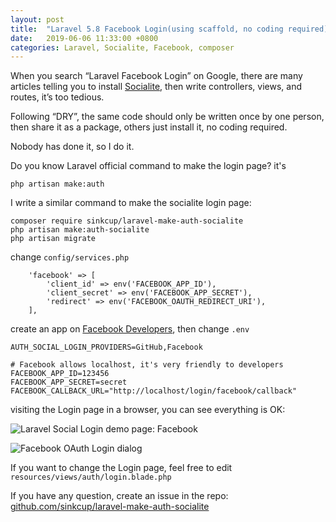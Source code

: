```yaml
---
layout: post
title:  "Laravel 5.8 Facebook Login(using scaffold, no coding required)"
date:   2019-06-06 11:33:00 +0800
categories: Laravel, Socialite, Facebook, composer
---
```


When you search “Laravel Facebook Login” on Google, there are many articles telling you to install [Socialite](https://laravel.com/docs/socialite), then write controllers, views, and routes, it’s too tedious.

Following “DRY”, the same code should only be written once by one person, then share it as a package, others just install it, no coding required.

Nobody has done it, so I do it.

Do you know Laravel official command to make the login page? it's

```
php artisan make:auth
```

I write a similar command to make the socialite login page:

```
composer require sinkcup/laravel-make-auth-socialite
php artisan make:auth-socialite
php artisan migrate
```

change `config/services.php`

```
    'facebook' => [
        'client_id' => env('FACEBOOK_APP_ID'),
        'client_secret' => env('FACEBOOK_APP_SECRET'),
        'redirect' => env('FACEBOOK_OAUTH_REDIRECT_URI'),
    ],
```

create an app on [Facebook Developers](https://developers.facebook.com/apps/), then change `.env`

```
AUTH_SOCIAL_LOGIN_PROVIDERS=GitHub,Facebook

# Facebook allows localhost, it's very friendly to developers
FACEBOOK_APP_ID=123456
FACEBOOK_APP_SECRET=secret
FACEBOOK_CALLBACK_URL="http://localhost/login/facebook/callback"
```

visiting the Login page in a browser, you can see everything is OK:

![Laravel Social Login demo page: Facebook](https://user-images.githubusercontent.com/4971414/59002113-ed7ba300-8843-11e9-87a9-b754dcdea5bf.png)

![Facebook OAuth Login dialog](https://user-images.githubusercontent.com/4971414/59005039-96c79680-884e-11e9-8967-0ca90261ff06.png)


If you want to change the Login page, feel free to edit `resources/views/auth/login.blade.php`

If you have any question, create an issue in the repo: [github.com/sinkcup/laravel-make-auth-socialite](https://github.com/sinkcup/laravel-make-auth-socialite)